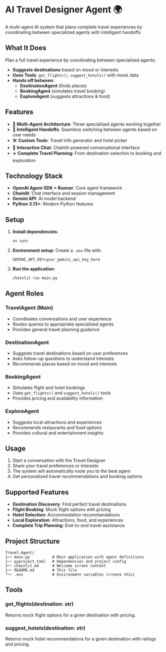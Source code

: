 # AI Travel Designer Agent 🌍

A multi-agent AI system that plans complete travel experiences by coordinating between specialized agents with intelligent handoffs.

## What It Does

Plan a full travel experience by coordinating between specialized agents:
- **Suggests destinations** based on mood or interests
- **Uses Tools**: `get_flights()`, `suggest_hotels()` with mock data
- **Hands off between**:
  - **DestinationAgent** (finds places)
  - **BookingAgent** (simulates travel booking)
  - **ExploreAgent** (suggests attractions & food)

## Features

- 🤖 **Multi-Agent Architecture**: Three specialized agents working together
- 🔄 **Intelligent Handoffs**: Seamless switching between agents based on user needs
- 🛠️ **Custom Tools**: Travel info generator and hotel picker
- 💬 **Interactive Chat**: Chainlit-powered conversational interface
- ✈️ **Complete Travel Planning**: From destination selection to booking and exploration

## Technology Stack

- **OpenAI Agent SDK + Runner**: Core agent framework
- **Chainlit**: Chat interface and session management
- **Gemini API**: AI model backend
- **Python 3.13+**: Modern Python features

## Setup

1. **Install dependencies**:
   ```bash
   uv sync
   ```

2. **Environment setup**:
   Create a `.env` file with:
   ```
   GEMINI_API_KEY=your_gemini_api_key_here
   ```

3. **Run the application**:
   ```bash
   chainlit run main.py
   ```

## Agent Roles

### TravelAgent (Main)
- Coordinates conversations and user experience
- Routes queries to appropriate specialized agents
- Provides general travel planning guidance

### DestinationAgent
- Suggests travel destinations based on user preferences
- Asks follow-up questions to understand interests
- Recommends places based on mood and interests

### BookingAgent
- Simulates flight and hotel bookings
- Uses `get_flights()` and `suggest_hotels()` tools
- Provides pricing and availability information

### ExploreAgent
- Suggests local attractions and experiences
- Recommends restaurants and food options
- Provides cultural and entertainment insights

## Usage

1. Start a conversation with the Travel Designer
2. Share your travel preferences or interests
3. The system will automatically route you to the best agent
4. Get personalized travel recommendations and booking options

## Supported Features

- **Destination Discovery**: Find perfect travel destinations
- **Flight Booking**: Mock flight options with pricing
- **Hotel Selection**: Accommodation recommendations
- **Local Exploration**: Attractions, food, and experiences
- **Complete Trip Planning**: End-to-end travel assistance

## Project Structure

```
Travel-Agent/
├── main.py          # Main application with agent definitions
├── pyproject.toml   # Dependencies and project config
├── chainlit.md      # Welcome screen content
├── README.md        # This file
└── .env             # Environment variables (create this)
```

## Tools

### get_flights(destination: str)
Returns mock flight options for a given destination with pricing.

### suggest_hotels(destination: str)
Returns mock hotel recommendations for a given destination with ratings and pricing.
